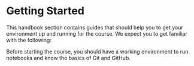 # Getting Started

This handbook section contains guides that should help you to get your environment up and running for the course. We
expect you to get familiar with the following:

Before starting the course, you should have a working environment to run notebooks and know the basics of Git and
GitHub.

```{tableofcontents}
```
